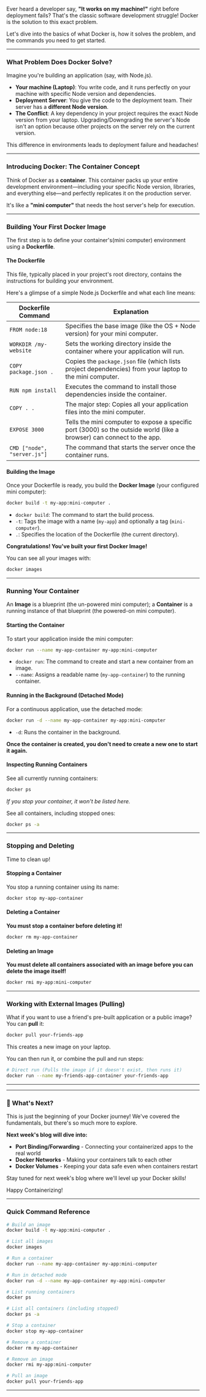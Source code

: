 Ever heard a developer say, **"It works on my machine!"** right before deployment fails? That's the classic software development struggle! Docker is the solution to this exact problem.

Let's dive into the basics of what Docker is, how it solves the problem, and the commands you need to get started.

---

### What Problem Does Docker Solve?

Imagine you're building an application (say, with Node.js).

- **Your machine (Laptop)**: You write code, and it runs perfectly on your machine with specific Node version and dependencies.
- **Deployment Server**: You give the code to the deployment team. Their server has a **different Node version**.
- **The Conflict**: A key dependency in your project requires the exact Node version from your laptop. Upgrading/Downgrading the server's Node isn't an option because other projects on the server rely on the current version. 

This difference in environments leads to deployment failure and headaches! 

---

### Introducing Docker: The Container Concept

Think of Docker as a **container**. This container packs up your entire development environment—including your specific Node version, libraries, and everything else—and perfectly replicates it on the production server.

It's like a **"mini computer"** that needs the host server's help for execution.

---

### Building Your First Docker Image

The first step is to define your container's(mini computer) environment using a **Dockerfile**.

#### The Dockerfile

This file, typically placed in your project's root directory, contains the instructions for building your environment.

Here's a glimpse of a simple Node.js Dockerfile and what each line means:

| Dockerfile Command | Explanation |
|-------------------|-------------|
| `FROM node:18` | Specifies the base image (like the OS + Node version) for your mini computer. |
| `WORKDIR /my-website` | Sets the working directory inside the container where your application will run. |
| `COPY package.json .` | Copies the `package.json` file (which lists project dependencies) from your laptop to the mini computer. |
| `RUN npm install` | Executes the command to install those dependencies inside the container. |
| `COPY . .` | The major step: Copies all your application files into the mini computer. |
| `EXPOSE 3000` | Tells the mini computer to expose a specific port (3000) so the outside world (like a browser) can connect to the app. |
| `CMD ["node", "server.js"]` | The command that starts the server once the container runs. |

#### Building the Image

Once your Dockerfile is ready, you build the **Docker Image** (your configured mini computer):

```bash
docker build -t my-app:mini-computer .
```

- `docker build`: The command to start the build process.
- `-t`: Tags the image with a name (`my-app`) and optionally a tag (`mini-computer`).
- `.`: Specifies the location of the Dockerfile (the current directory).

**Congratulations! You've built your first Docker Image!** 

You can see all your images with:

```bash
docker images
```

---

### Running Your Container

An **Image** is a blueprint (the un-powered mini computer); a **Container** is a running instance of that blueprint (the powered-on mini computer).

#### Starting the Container

To start your application inside the mini computer:

```bash
docker run --name my-app-container my-app:mini-computer
```

- `docker run`: The command to create and start a new container from an image.
- `--name`: Assigns a readable name (`my-app-container`) to the running container.

#### Running in the Background (Detached Mode)

For a continuous application, use the detached mode:

```bash
docker run -d --name my-app-container my-app:mini-computer
```

- `-d`: Runs the container in the background.

**Once the container is created, you don't need to create a new one to start it again.**

#### Inspecting Running Containers

See all currently running containers:

```bash
docker ps
```

*If you stop your container, it won't be listed here.*

See all containers, including stopped ones:

```bash
docker ps -a
```

---

### Stopping and Deleting

Time to clean up!

#### Stopping a Container

You stop a running container using its name:

```bash
docker stop my-app-container
```

#### Deleting a Container

**You must stop a container before deleting it!**

```bash
docker rm my-app-container
```

#### Deleting an Image

**You must delete all containers associated with an image before you can delete the image itself!**

```bash
docker rmi my-app:mini-computer
```

---

### Working with External Images (Pulling)

What if you want to use a friend's pre-built application or a public image? You can **pull** it:

```bash
docker pull your-friends-app
```

This creates a new image on your laptop.

You can then run it, or combine the pull and run steps:

```bash
# Direct run (Pulls the image if it doesn't exist, then runs it)
docker run --name my-friends-app-container your-friends-app
```

---

---

### 🚀 What's Next?

This is just the beginning of your Docker journey! We've covered the fundamentals, but there's so much more to explore.

**Next week's blog will dive into:**
- **Port Binding/Forwarding** - Connecting your containerized apps to the real world
- **Docker Networks** - Making your containers talk to each other
- **Docker Volumes** - Keeping your data safe even when containers restart

Stay tuned for next week's blog where we'll level up your Docker skills! 

Happy Containerizing! 

---

### Quick Command Reference

```bash
# Build an image
docker build -t my-app:mini-computer .

# List all images
docker images

# Run a container
docker run --name my-app-container my-app:mini-computer

# Run in detached mode
docker run -d --name my-app-container my-app:mini-computer

# List running containers
docker ps

# List all containers (including stopped)
docker ps -a

# Stop a container
docker stop my-app-container

# Remove a container
docker rm my-app-container

# Remove an image
docker rmi my-app:mini-computer

# Pull an image
docker pull your-friends-app
```

---
